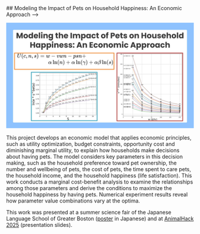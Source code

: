 <!-->
## Modeling the Impact of Pets on Household Happiness: An Economic Approach
-->

<p align="center">
  <img src="logo.jpg" width="750" />
</p>

This project develops an economic model that applies economic principles, such as utility optimization, budget constraints, opportunity cost and diminishing marginal utility, to explain how households make decisions about having pets. The model considers key parameters in this decision making, such as the household preference toward pet ownership, the number and wellbeing of pets, the cost of pets, the time spent to care pets, the household income, and the household happiness (life satisfaction). This work conducts a marginal cost-benefit analysis to examine the relationships among those parameters and derive the conditions to maximize the household happiness by having pets. Numerical experiment results reveal how parameter value combinations vary at the optima. 

This work was presented at a summer science fair of the Japanese Language School of Greater Boston ([poster](./poster-jls.jpg) in Japanese) and at [AnimalHack 2025](https://animalhack2025.devpost.com/) (presentation slides). 

